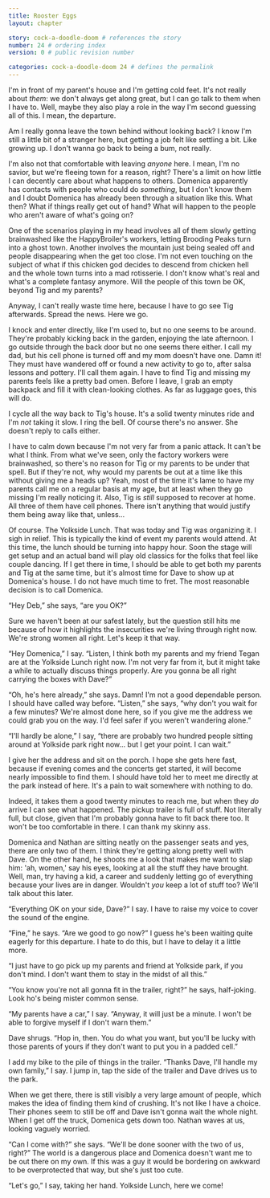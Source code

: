 ```yaml
---
title: Rooster Eggs
layout: chapter

story: cock-a-doodle-doom # references the story
number: 24 # ordering index
version: 0 # public revision number

categories: cock-a-doodle-doom 24 # defines the permalink
---
```

I'm in front of my parent's house and I'm getting cold feet. It's not really about *them*: we don't always get along great, but I can go talk to them when I have to. Well, maybe they also play a role in the way I'm second guessing all of this. I mean, the departure.

Am I really gonna leave the town behind without looking back? I know I'm still a little bit of a stranger here, but getting a job felt like settling a bit. Like growing up. I don't wanna go back to being a bum, not really.

I'm also not that comfortable with leaving *anyone* here. I mean, I'm no savior, but we're fleeing town for a reason, right? There's a limit on how little I can decently care about what happens to others. Domenica apparently has contacts with people who could do *something*, but I don't know them and I doubt Domenica has already been through a situation like this. What then? What if things really get out of hand? What will happen to the people who aren't aware of what's going on?

One of the scenarios playing in my head involves all of them slowly getting brainwashed like the HappyBroiler's workers, letting Brooding Peaks turn into a ghost town. Another involves the mountain just being sealed off and people disappearing when the get too close. I'm not even touching on the subject of what if this chicken god decides to descend from chicken hell and the whole town turns into a mad rotisserie. I don't know what's real and what's a complete fantasy anymore. Will the people of this town be OK, beyond Tig and my parents?

Anyway, I can't really waste time here, because I have to go see Tig afterwards. Spread the news. Here we go.

I knock and enter directly, like I'm used to, but no one seems to be around. They're probably kicking back in the garden, enjoying the late afternoon. I go outside through the back door but no one seems there either. I call my dad, but his cell phone is turned off and my mom doesn't have one. Damn it! They must have wandered off or found a new activity to go to, after salsa lessons and pottery. I'll call them again. I have to find Tig and missing my parents feels like a pretty bad omen. Before I leave, I grab an empty backpack and fill it with clean-looking clothes. As far as luggage goes, this will do.

I cycle all the way back to Tig's house. It's a solid twenty minutes ride and I'm *not* taking it slow. I ring the bell. Of course there's no answer. She doesn't reply to calls either.

I have to calm down because I'm not very far from a panic attack. It can't be what I think. From what we've seen, only the factory workers were brainwashed, so there's no reason for Tig or my parents to be under that spell. But if they're not, why would my parents be out at a time like this without giving me a heads up? Yeah, most of the time it's lame to have my parents call me on a regular basis at my age, but at least when they go missing I'm really noticing it. Also, Tig is *still* supposed to recover at home. All three of them have cell phones. There isn't anything that would justify them being away like that, unless…

Of course. The  Yolkside Lunch. That was today and Tig was organizing it. I sigh in relief. This is typically the kind of event my parents would attend. At this time, the lunch should be turning into happy hour. Soon the stage will get setup and an actual band will play old classics for the folks that feel like couple dancing. If I get there in time, I should be able to get both my parents and Tig at the same time, but it's almost time for Dave to show up at Domenica's house. I do not have much time to fret. The most reasonable decision is to call Domenica.

“Hey Deb,” she says, “are you OK?”

Sure we haven't been at our safest lately, but the question still hits me because of how it highlights the insecurities we're living through right now. We're strong women all right. Let's keep it that way.

“Hey Domenica,” I say. “Listen, I think both my parents and my friend Tegan are at the Yolkside Lunch right now. I'm not very far from it, but it might take a while to actually discuss things properly. Are you gonna be all right carrying the boxes with Dave?”

“Oh, he's here already,” she says. Damn! I'm not a good dependable person. I should have called way before. “Listen,” she says, “why don't you wait for a few minutes? We're almost done here, so if you give me the address we could grab you on the way. I'd feel safer if you weren't wandering alone.”

“I'll hardly be alone,” I say, “there are probably two hundred people sitting around at Yolkside park right now… but I get your point. I can wait.”

I give her the address and sit on the porch. I hope she gets here fast, because if evening comes and the concerts get started, it will become nearly impossible to find them. I should have told her to meet me directly at the park instead of here. It's a pain to wait somewhere with nothing to do.

Indeed, it takes them a good twenty minutes to reach me, but when they *do* arrive I can see what happened. The pickup trailer is full of stuff. Not literally full, but close, given that I'm probably gonna have to fit back there too. It won't be too comfortable in there. I can thank my skinny ass.

Domenica and Nathan are sitting neatly on the passenger seats and yes, there are only two of them. I think they're getting along pretty well with Dave. On the other hand, he shoots me a look that makes me want to slap him: 'ah, women,' say his eyes, looking at all the stuff they have brought. Well, man, try having a kid, a career and suddenly letting go of everything because your lives are in danger. Wouldn't *you* keep a lot of stuff too? We'll talk about this later.

“Everything OK on your side, Dave?” I say. I have to raise my voice to cover the sound of the engine.

“Fine,” he says. “Are we good to go now?” I guess he's been waiting quite eagerly for this departure. I hate to do this, but I have to delay it a little more.

“I just have to go pick up my parents and friend at Yolkside park, if you don't mind. I don't want them to stay in the midst of all this.”

“You know you're not all gonna fit in the trailer, right?” he says, half-joking. Look ho's being mister common sense.

“My parents have a car,” I say. “Anyway, it will just be a minute. I won't be able to forgive myself if I don't warn them.”

Dave shrugs. “Hop in, then. You do what you want, but you'll be lucky with those parents of yours if they don't want to put you in a padded cell.”

I add my bike to the pile of things in the trailer. “Thanks Dave, I'll handle my own family,” I say. I jump in, tap the side of the trailer and Dave drives us to the park.

When we get there, there is still visibly a very large amount of people, which makes the idea of finding them kind of crushing. It's not like I have a choice. Their phones seem to still be off and Dave isn't gonna wait the whole night. When I get off the truck, Domenica gets down too. Nathan waves at us, looking vaguely worried.

“Can I come with?” she says. “We'll be done sooner with the two of us, right?” The world is a dangerous place and Domenica doesn't want me to be out there on my own. If this was a guy it would be bordering on awkward to be overprotected that way, but she's just too cute.

“Let's go,” I say, taking her hand. Yolkside Lunch, here we come!
